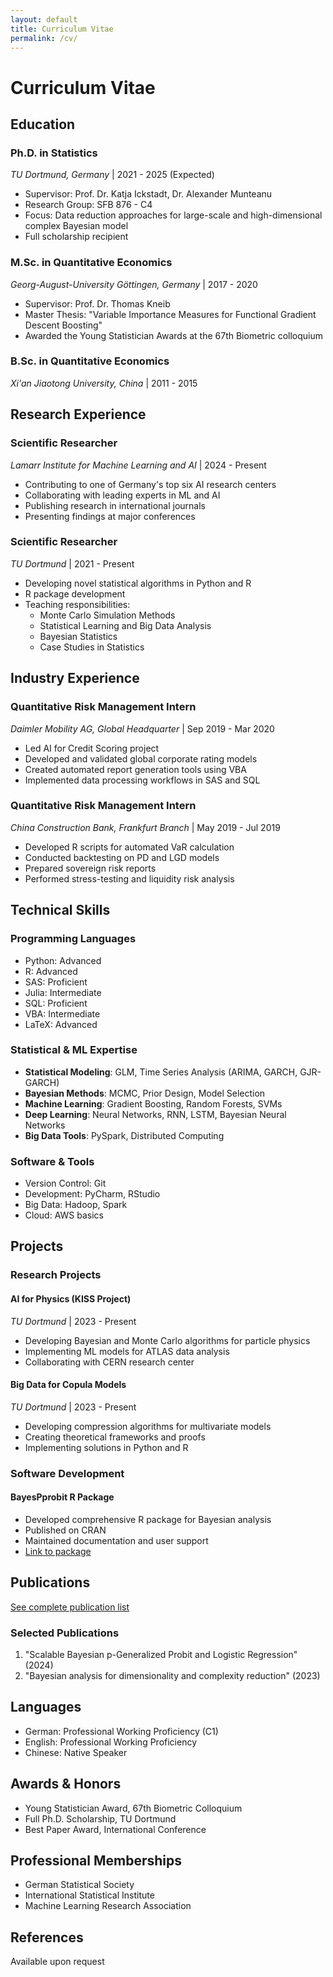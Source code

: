 ```yaml
---
layout: default
title: Curriculum Vitae
permalink: /cv/
---
```


# Curriculum Vitae

## Education

### Ph.D. in Statistics 
*TU Dortmund, Germany* | 2021 - 2025 (Expected)
- Supervisor: Prof. Dr. Katja Ickstadt, Dr. Alexander Munteanu
- Research Group: SFB 876 - C4
- Focus: Data reduction approaches for large-scale and high-dimensional complex Bayesian model
- Full scholarship recipient

### M.Sc. in Quantitative Economics
*Georg-August-University Göttingen, Germany* | 2017 - 2020
- Supervisor: Prof. Dr. Thomas Kneib
- Master Thesis: "Variable Importance Measures for Functional Gradient Descent Boosting"
- Awarded the Young Statistician Awards at the 67th Biometric colloquium

### B.Sc. in Quantitative Economics
*Xi'an Jiaotong University, China* | 2011 - 2015

## Research Experience

### Scientific Researcher
*Lamarr Institute for Machine Learning and AI* | 2024 - Present
- Contributing to one of Germany's top six AI research centers
- Collaborating with leading experts in ML and AI
- Publishing research in international journals
- Presenting findings at major conferences

### Scientific Researcher
*TU Dortmund* | 2021 - Present
- Developing novel statistical algorithms in Python and R
- R package development
- Teaching responsibilities:
  - Monte Carlo Simulation Methods
  - Statistical Learning and Big Data Analysis
  - Bayesian Statistics
  - Case Studies in Statistics

## Industry Experience

### Quantitative Risk Management Intern
*Daimler Mobility AG, Global Headquarter* | Sep 2019 - Mar 2020
- Led AI for Credit Scoring project
- Developed and validated global corporate rating models
- Created automated report generation tools using VBA
- Implemented data processing workflows in SAS and SQL

### Quantitative Risk Management Intern
*China Construction Bank, Frankfurt Branch* | May 2019 - Jul 2019
- Developed R scripts for automated VaR calculation
- Conducted backtesting on PD and LGD models
- Prepared sovereign risk reports
- Performed stress-testing and liquidity risk analysis

## Technical Skills

### Programming Languages
- Python: Advanced
- R: Advanced
- SAS: Proficient
- Julia: Intermediate
- SQL: Proficient
- VBA: Intermediate
- LaTeX: Advanced

### Statistical & ML Expertise
- **Statistical Modeling**: GLM, Time Series Analysis (ARIMA, GARCH, GJR-GARCH)
- **Bayesian Methods**: MCMC, Prior Design, Model Selection
- **Machine Learning**: Gradient Boosting, Random Forests, SVMs
- **Deep Learning**: Neural Networks, RNN, LSTM, Bayesian Neural Networks
- **Big Data Tools**: PySpark, Distributed Computing

### Software & Tools
- Version Control: Git
- Development: PyCharm, RStudio
- Big Data: Hadoop, Spark
- Cloud: AWS basics

## Projects

### Research Projects

#### AI for Physics (KISS Project)
*TU Dortmund* | 2023 - Present
- Developing Bayesian and Monte Carlo algorithms for particle physics
- Implementing ML models for ATLAS data analysis
- Collaborating with CERN research center

#### Big Data for Copula Models
*TU Dortmund* | 2023 - Present
- Developing compression algorithms for multivariate models
- Creating theoretical frameworks and proofs
- Implementing solutions in Python and R

### Software Development

#### BayesPprobit R Package
- Developed comprehensive R package for Bayesian analysis
- Published on CRAN
- Maintained documentation and user support
- [Link to package](https://github.com/link)

## Publications

[See complete publication list](/publications)

### Selected Publications
1. "Scalable Bayesian p-Generalized Probit and Logistic Regression" (2024)
2. "Bayesian analysis for dimensionality and complexity reduction" (2023)

## Languages

- German: Professional Working Proficiency (C1)
- English: Professional Working Proficiency
- Chinese: Native Speaker

## Awards & Honors

- Young Statistician Award, 67th Biometric Colloquium
- Full Ph.D. Scholarship, TU Dortmund
- Best Paper Award, International Conference

## Professional Memberships

- German Statistical Society
- International Statistical Institute
- Machine Learning Research Association

## References

Available upon request
